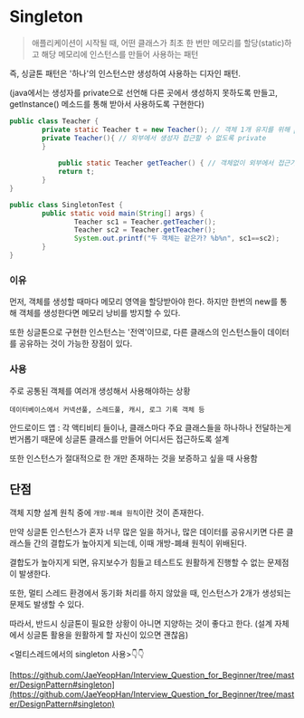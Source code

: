 # Singleton

> 애플리케이션이 시작될 때, 어떤 클래스가 최초 한 번만 메모리를 할당(static)하고 해당 메모리에 인스턴스를 만들어 사용하는 패턴
> 

즉, 싱글톤 패턴은 '하나'의 인스턴스만 생성하여 사용하는 디자인 패턴.

(java에서는 생성자를 private으로 선언해 다른 곳에서 생성하지 못하도록 만들고, getInstance() 메소드를 통해 받아서 사용하도록 구현한다)

```java
public class Teacher {
		private static Teacher t = new Teacher(); // 객체 1개 유지를 위해 private
		private Teacher(){ // 외부에서 생성자 접근할 수 없도록 private
		}
		
			public static Teacher getTeacher() { // 객체없이 외부에서 접근가능하도록 static
			return t;
		}
}
```

```java
public class SingletonTest {
		public static void main(String[] args) {
				Teacher sc1 = Teacher.getTeacher();
				Teacher sc2 = Teacher.getTeacher();
				System.out.printf("두 객체는 같은가? %b%n", sc1==sc2);
		}
}
```

### 이유

먼저, 객체를 생성할 때마다 메모리 영역을 할당받아야 한다. 하지만 한번의 new를 통해 객체를 생성한다면 메모리 낭비를 방지할 수 있다.

또한 싱글톤으로 구현한 인스턴스는 '전역'이므로, 다른 클래스의 인스턴스들이 데이터를 공유하는 것이 가능한 장점이 있다.

### 사용

주로 공통된 객체를 여러개 생성해서 사용해야하는 상황

`데이터베이스에서 커넥션풀, 스레드풀, 캐시, 로그 기록 객체 등`

안드로이드 앱 : 각 액티비티 들이나, 클래스마다 주요 클래스들을 하나하나 전달하는게 번거롭기 때문에 싱글톤 클래스를 만들어 어디서든 접근하도록 설계

또한 인스턴스가 절대적으로 한 개만 존재하는 것을 보증하고 싶을 때 사용함

## 단점

객체 지향 설계 원칙 중에 `개방-폐쇄 원칙`이란 것이 존재한다.

만약 싱글톤 인스턴스가 혼자 너무 많은 일을 하거나, 많은 데이터를 공유시키면 다른 클래스들 간의 결합도가 높아지게 되는데, 이때 개방-폐쇄 원칙이 위배된다.

결합도가 높아지게 되면, 유지보수가 힘들고 테스트도 원활하게 진행할 수 없는 문제점이 발생한다.

또한, 멀티 스레드 환경에서 동기화 처리를 하지 않았을 때, 인스턴스가 2개가 생성되는 문제도 발생할 수 있다.

따라서, 반드시 싱글톤이 필요한 상황이 아니면 지양하는 것이 좋다고 한다. (설계 자체에서 싱글톤 활용을 원활하게 할 자신이 있으면 괜찮음)

<멀티스레드에서의 singleton 사용>👇👇

[https://github.com/JaeYeopHan/Interview_Question_for_Beginner/tree/master/DesignPattern#singleton](https://github.com/JaeYeopHan/Interview_Question_for_Beginner/tree/master/DesignPattern#singleton)